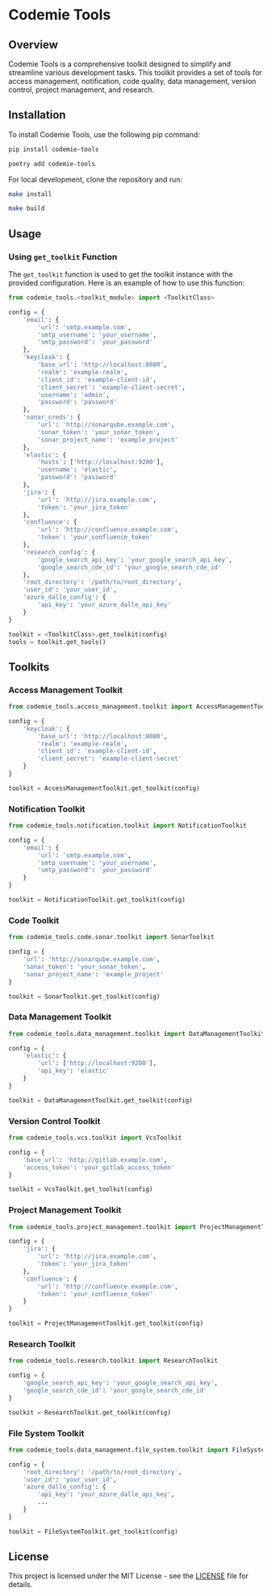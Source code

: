 # Codemie Tools

## Overview

Codemie Tools is a comprehensive toolkit designed to simplify and streamline various development tasks. This toolkit provides a set of tools for access management, notification, code quality, data management, version control, project management, and research.

## Installation

To install Codemie Tools, use the following pip command:

```bash
pip install codemie-tools
```

```bash
poetry add codemie-tools
```
For local development, clone the repository and run:

```bash
make install
```

```bash
make build
```


## Usage

### Using `get_toolkit` Function

The `get_toolkit` function is used to get the toolkit instance with the provided configuration. Here is an example of how to use this function:

```python
from codemie_tools.<toolkit_module> import <ToolkitClass>

config = {
    'email': {
        'url': 'smtp.example.com',
        'smtp_username': 'your_username',
        'smtp_password': 'your_password'
    },
    'keycloak': {
        'base_url': 'http://localhost:8080',
        'realm': 'example-realm',
        'client_id': 'example-client-id',
        'client_secret': 'example-client-secret',
        'username': 'admin',
        'password': 'password'
    },
    'sonar_creds': {
        'url': 'http://sonarqube.example.com',
        'sonar_token': 'your_sonar_token',
        'sonar_project_name': 'example_project'
    },
    'elastic': {
        'hosts': ['http://localhost:9200'],
        'username': 'elastic',
        'password': 'password'
    },
    'jira': {
        'url': 'http://jira.example.com',
        'token': 'your_jira_token'
    },
    'confluence': {
        'url': 'http://confluence.example.com',
        'token': 'your_confluence_token'
    },
    'research_config': {
        'google_search_api_key': 'your_google_search_api_key',
        'google_search_cde_id': 'your_google_search_cde_id'
    },
    'root_directory': '/path/to/root_directory',
    'user_id': 'your_user_id',
    'azure_dalle_config': {
        'api_key': 'your_azure_dalle_api_key'
    }
}

toolkit = <ToolkitClass>.get_toolkit(config)
tools = toolkit.get_tools()
```

## Toolkits

### Access Management Toolkit

```python
from codemie_tools.access_management.toolkit import AccessManagementToolkit

config = {
    'keycloak': {
        'base_url': 'http://localhost:8080',
        'realm': 'example-realm',
        'client_id': 'example-client-id',
        'client_secret': 'example-client-secret'
    }
}

toolkit = AccessManagementToolkit.get_toolkit(config)
```

### Notification Toolkit

```python
from codemie_tools.notification.toolkit import NotificationToolkit

config = {
    'email': {
        'url': 'smtp.example.com',
        'smtp_username': 'your_username',
        'smtp_password': 'your_password'
    }
}

toolkit = NotificationToolkit.get_toolkit(config)
```

### Code Toolkit

```python
from codemie_tools.code.sonar.toolkit import SonarToolkit

config = {
    'url': 'http://sonarqube.example.com',
    'sonar_token': 'your_sonar_token',
    'sonar_project_name': 'example_project'
}

toolkit = SonarToolkit.get_toolkit(config)
```

### Data Management Toolkit

```python
from codemie_tools.data_management.toolkit import DataManagementToolkit

config = {
    'elastic': {
        'url': ['http://localhost:9200'],
        'api_key': 'elastic'
    }
}

toolkit = DataManagementToolkit.get_toolkit(config)
```

### Version Control Toolkit

```python
from codemie_tools.vcs.toolkit import VcsToolkit

config = {
    'base_url': 'http://gitlab.example.com',
    'access_token': 'your_gitlab_access_token'
}

toolkit = VcsToolkit.get_toolkit(config)
```

### Project Management Toolkit

```python
from codemie_tools.project_management.toolkit import ProjectManagementToolkit

config = {
    'jira': {
        'url': 'http://jira.example.com',
        'token': 'your_jira_token'
    },
    'confluence': {
        'url': 'http://confluence.example.com',
        'token': 'your_confluence_token'
    }
}

toolkit = ProjectManagementToolkit.get_toolkit(config)
```

### Research Toolkit

```python
from codemie_tools.research.toolkit import ResearchToolkit

config = {
    'google_search_api_key': 'your_google_search_api_key',
    'google_search_cde_id': 'your_google_search_cde_id'
}

toolkit = ResearchToolkit.get_toolkit(config)
```

### File System Toolkit

```python
from codemie_tools.data_management.file_system.toolkit import FileSystemToolkit

config = {
    'root_directory': '/path/to/root_directory',
    'user_id': 'your_user_id',
    'azure_dalle_config': {
        'api_key': 'your_azure_dalle_api_key',
        ...
    }
}

toolkit = FileSystemToolkit.get_toolkit(config)
```

## License

This project is licensed under the MIT License - see the [LICENSE](LICENSE) file for details.
